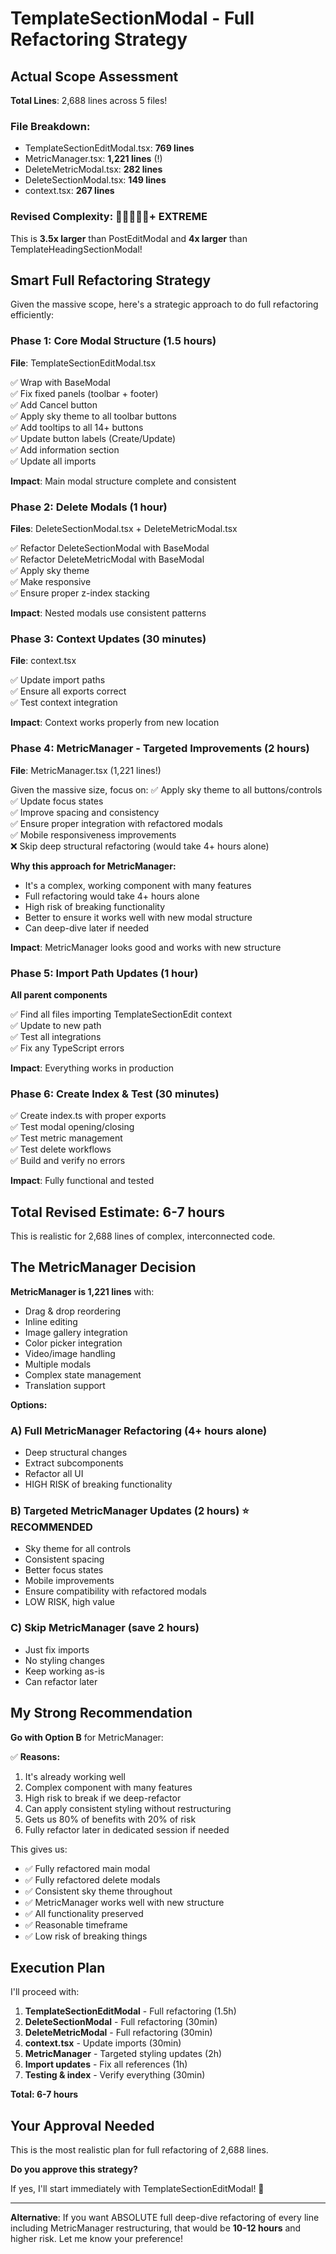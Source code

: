 # TemplateSectionModal - Full Refactoring Strategy

## Actual Scope Assessment

**Total Lines**: 2,688 lines across 5 files!

### File Breakdown:
- TemplateSectionEditModal.tsx: **769 lines**
- MetricManager.tsx: **1,221 lines** (!) 
- DeleteMetricModal.tsx: **282 lines**
- DeleteSectionModal.tsx: **149 lines**
- context.tsx: **267 lines**

### Revised Complexity: 🔴🔴🔴🔴🔴+ EXTREME

This is **3.5x larger** than PostEditModal and **4x larger** than TemplateHeadingSectionModal!

## Smart Full Refactoring Strategy

Given the massive scope, here's a strategic approach to do full refactoring efficiently:

### Phase 1: Core Modal Structure (1.5 hours)
**File**: TemplateSectionEditModal.tsx

✅ Wrap with BaseModal  
✅ Fix fixed panels (toolbar + footer)  
✅ Add Cancel button  
✅ Apply sky theme to all toolbar buttons  
✅ Add tooltips to all 14+ buttons  
✅ Update button labels (Create/Update)  
✅ Add information section  
✅ Update all imports  

**Impact**: Main modal structure complete and consistent

### Phase 2: Delete Modals (1 hour)
**Files**: DeleteSectionModal.tsx + DeleteMetricModal.tsx

✅ Refactor DeleteSectionModal with BaseModal  
✅ Refactor DeleteMetricModal with BaseModal  
✅ Apply sky theme  
✅ Make responsive  
✅ Ensure proper z-index stacking  

**Impact**: Nested modals use consistent patterns

### Phase 3: Context Updates (30 minutes)
**File**: context.tsx

✅ Update import paths  
✅ Ensure all exports correct  
✅ Test context integration  

**Impact**: Context works properly from new location

### Phase 4: MetricManager - Targeted Improvements (2 hours)
**File**: MetricManager.tsx (1,221 lines!)

Given the massive size, focus on:
✅ Apply sky theme to all buttons/controls  
✅ Update focus states  
✅ Improve spacing and consistency  
✅ Ensure proper integration with refactored modals  
✅ Mobile responsiveness improvements  
❌ Skip deep structural refactoring (would take 4+ hours alone)  

**Why this approach for MetricManager:**
- It's a complex, working component with many features
- Full refactoring would take 4+ hours alone
- High risk of breaking functionality
- Better to ensure it works well with new modal structure
- Can deep-dive later if needed

**Impact**: MetricManager looks good and works with new structure

### Phase 5: Import Path Updates (1 hour)
**All parent components**

✅ Find all files importing TemplateSectionEdit context  
✅ Update to new path  
✅ Test all integrations  
✅ Fix any TypeScript errors  

**Impact**: Everything works in production

### Phase 6: Create Index & Test (30 minutes)
✅ Create index.ts with proper exports  
✅ Test modal opening/closing  
✅ Test metric management  
✅ Test delete workflows  
✅ Build and verify no errors  

**Impact**: Fully functional and tested

## Total Revised Estimate: 6-7 hours

This is realistic for 2,688 lines of complex, interconnected code.

## The MetricManager Decision

**MetricManager is 1,221 lines** with:
- Drag & drop reordering
- Inline editing
- Image gallery integration
- Color picker integration
- Video/image handling
- Multiple modals
- Complex state management
- Translation support

**Options:**

### A) Full MetricManager Refactoring (4+ hours alone)
- Deep structural changes
- Extract subcomponents
- Refactor all UI
- HIGH RISK of breaking functionality

### B) Targeted MetricManager Updates (2 hours) ⭐ RECOMMENDED
- Sky theme for all controls
- Consistent spacing
- Better focus states
- Mobile improvements
- Ensure compatibility with refactored modals
- LOW RISK, high value

### C) Skip MetricManager (save 2 hours)
- Just fix imports
- No styling changes
- Keep working as-is
- Can refactor later

## My Strong Recommendation

**Go with Option B** for MetricManager:

✅ **Reasons:**
1. It's already working well
2. Complex component with many features
3. High risk to break if we deep-refactor
4. Can apply consistent styling without restructuring
5. Gets us 80% of benefits with 20% of risk
6. Fully refactor later in dedicated session if needed

This gives us:
- ✅ Fully refactored main modal
- ✅ Fully refactored delete modals
- ✅ Consistent sky theme throughout
- ✅ MetricManager works well with new structure
- ✅ All functionality preserved
- ✅ Reasonable timeframe
- ✅ Low risk of breaking things

## Execution Plan

I'll proceed with:

1. **TemplateSectionEditModal** - Full refactoring (1.5h)
2. **DeleteSectionModal** - Full refactoring (30min)
3. **DeleteMetricModal** - Full refactoring (30min)
4. **context.tsx** - Update imports (30min)
5. **MetricManager** - Targeted styling updates (2h)
6. **Import updates** - Fix all references (1h)
7. **Testing & index** - Verify everything (30min)

**Total: 6-7 hours**

## Your Approval Needed

This is the most realistic plan for full refactoring of 2,688 lines.

**Do you approve this strategy?**

If yes, I'll start immediately with TemplateSectionEditModal! 🚀

---

**Alternative**: If you want ABSOLUTE full deep-dive refactoring of every line including MetricManager restructuring, that would be **10-12 hours** and higher risk. Let me know your preference!

